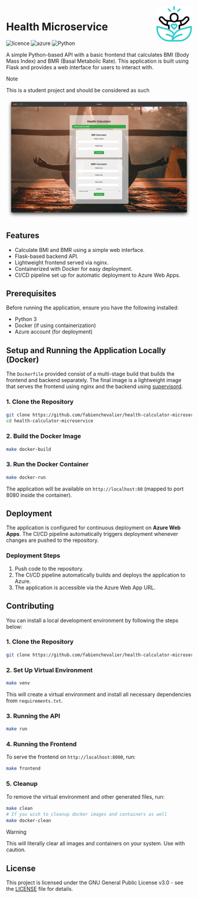 <img src="icon.png" align="right" height="96"/>

# Health Microservice

![licence](https://img.shields.io/badge/licence-GPLv3-lightgray)
![azure](https://img.shields.io/badge/Azure-326CE5?logo=owncloud&logoColor=fff)
![Python](https://img.shields.io/badge/Python-3776AB?logo=python&logoColor=fff)


A simple Python-based API with a basic frontend that calculates BMI (Body Mass Index) and BMR (Basal Metabolic Rate). This application is built using Flask and provides a web interface for users to interact with.

> [!NOTE]  
> This is a student project and should be considered as such

![screenshot](./screenshot.png)

## Features
- Calculate BMI and BMR using a simple web interface.
- Flask-based backend API.
- Lightweight frontend served via nginx.
- Containerized with Docker for easy deployment.
- CI/CD pipeline set up for automatic deployment to Azure Web Apps.

## Prerequisites
Before running the application, ensure you have the following installed:
- Python 3
- Docker (if using containerization)
- Azure account (for deployment)

## Setup and Running the Application Locally (Docker)

The `Dockerfile` provided consist of a multi-stage build that builds the frontend and backend separately. The final image is a lightweight image that serves the frontend using nginx and the backend using [supervisord](https://supervisord.org/).

### 1. Clone the Repository
```sh
git clone https://github.com/fabienchevalier/health-calculator-microservice
cd health-calculator-microservice
```

### 2. Build the Docker Image
```sh
make docker-build
```

### 3. Run the Docker Container
```sh
make docker-run
```
The application will be available on `http://localhost:80` (mapped to port 8080 inside the container).

## Deployment
The application is configured for continuous deployment on **Azure Web Apps**. The CI/CD pipeline automatically triggers deployment whenever changes are pushed to the repository.

### Deployment Steps
1. Push code to the repository.
2. The CI/CD pipeline automatically builds and deploys the application to Azure.
3. The application is accessible via the Azure Web App URL.

## Contributing

You can install a local development environment by following the steps below:

### 1. Clone the Repository
```sh
git clone https://github.com/fabienchevalier/health-calculator-microservice
```

### 2. Set Up Virtual Environment
```sh
make venv
```
This will create a virtual environment and install all necessary dependencies from `requirements.txt`.

### 3. Running the API
```sh
make run
```

### 4. Running the Frontend
To serve the frontend on `http://localhost:8000`, run:
```sh
make frontend
```

### 5. Cleanup
To remove the virtual environment and other generated files, run:
```sh
make clean
# If you wish to cleanup docker images and containers as well
make docker-clean
```
> [!WARNING]  
> This will literally clear all images and containers on your system. Use with caution.


## License
This project is licensed under the GNU General Public License v3.0 - see the [LICENSE](./LICENSE) file for details.

